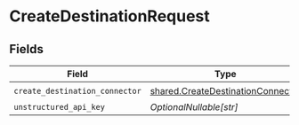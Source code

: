 # CreateDestinationRequest


## Fields

| Field                                                                                  | Type                                                                                   | Required                                                                               | Description                                                                            |
| -------------------------------------------------------------------------------------- | -------------------------------------------------------------------------------------- | -------------------------------------------------------------------------------------- | -------------------------------------------------------------------------------------- |
| `create_destination_connector`                                                         | [shared.CreateDestinationConnector](../../models/shared/createdestinationconnector.md) | :heavy_check_mark:                                                                     | N/A                                                                                    |
| `unstructured_api_key`                                                                 | *OptionalNullable[str]*                                                                | :heavy_minus_sign:                                                                     | N/A                                                                                    |